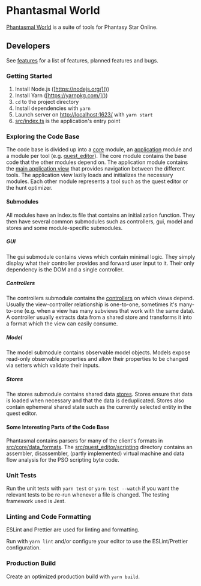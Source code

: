 # Phantasmal World

[Phantasmal World](https://www.phantasmal.world/) is a suite of tools for Phantasy Star Online.

## Developers

See [features](./FEATURES.md) for a list of features, planned features and bugs.

### Getting Started

1. Install Node.js ([https://nodejs.org/]())
2. Install Yarn ([https://yarnpkg.com/]())
3. `cd` to the project directory
4. Install dependencies with `yarn`
5. Launch server on [http://localhost:1623/]() with `yarn start`
6. [src/index.ts]() is the application's entry point

### Exploring the Code Base

The code base is divided up into a [core](src/core) module, an [application](src/application) module
and a module per tool (e.g. [quest_editor](src/quest_editor)). The core module contains the base
code that the other modules depend on. The application module contains the [main application view](
src/application/gui/ApplicationView.ts) that provides navigation between the different tools. The
application view lazily loads and initializes the necessary modules. Each other module represents
a tool such as the quest editor or the hunt optimizer.

#### Submodules

All modules have an index.ts file that contains an initialization function. They then have several
common submodules such as controllers, gui, model and stores and some module-specific submodules.

##### GUI

The gui submodule contains views which contain minimal logic. They simply display what their
controller provides and forward user input to it. Their only dependency is the DOM and a single
controller.

##### Controllers

The controllers submodule contains the [controllers](src/core/controllers/Controller.ts) on which
views depend. Usually the view-controller relationship is one-to-one, sometimes it's many-to-one
(e.g. when a view has many subviews that work with the same data). A controller usually extracts
data from a shared store and transforms it into a format which the view can easily consume.

##### Model

The model submodule contains observable model objects. Models expose read-only observable properties
and allow their properties to be changed via setters which validate their inputs.

##### Stores

The stores submodule contains shared data [stores](src/core/stores/Store.ts). Stores ensure that
data is loaded when necessary and that the data is deduplicated. Stores also contain ephemeral
shared state such as the currently selected entity in the quest editor.

#### Some Interesting Parts of the Code Base

Phantasmal contains parsers for many of the client's formats in [src/core/data_formats](). The
[src/quest_editor/scripting]() directory contains an assembler, disassembler, (partly implemented)
virtual machine and data flow analysis for the PSO scripting byte code.

### Unit Tests

Run the unit tests with `yarn test` or `yarn test --watch` if you want the relevant tests to be
re-run whenever a file is changed. The testing framework used is Jest.

### Linting and Code Formatting

ESLint and Prettier are used for linting and formatting.

Run with `yarn lint` and/or configure your editor to use the ESLint/Prettier configuration.

### Production Build

Create an optimized production build with `yarn build`.
